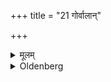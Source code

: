 +++
title = "21 गोर्वालान्"

+++

<details><summary>मूलम्</summary>

गोर्वालान् २१
</details>

<details><summary>Oldenberg</summary>

21. Of a cow some hairs (of its tail);
</details>
